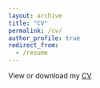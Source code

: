 ```yaml
---
layout: archive
title: "CV"
permalink: /cv/
author_profile: true
redirect_from:
  - /resume
---
```


View or download my <a href="[CV](https://guidosalza.github.io/files/CV_Salza_Sept24.pdf)">CV</a>
